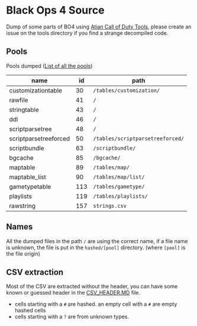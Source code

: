 # Black Ops 4 Source

Dump of some parts of BO4 using [Atian Call of Duty Tools](https://github.com/ate47/atian-cod-tools), please create an issue on the tools directory if you find a strange decompiled code.

## Pools

Pools dumped ([List of all the pools](https://github.com/ate47/t8-atian-menu/blob/master/docs/notes/xassetpools.csv))

| name                  | id  |        path                      |
|-----------------------|-----|----------------------------------|
| customizationtable    | 30  | `/tables/customization/`         |
| rawfile               | 41  | `/`                              |
| stringtable           | 43  | `/`                              |
| ddl                   | 46  | `/`                              |
| scriptparsetree       | 48  | `/`                              |
| scriptparsetreeforced | 50  | `/tables/scriptparsetreeforced/` |
| scriptbundle          | 63  | `/scriptbundle/`                 |
| bgcache               | 85  | `/bgcache/`                      |
| maptable              | 89  | `/tables/map/`                   |
| maptable_list         | 90  | `/tables/map/list/`              |
| gametypetable         | 113 | `/tables/gametype/`              |
| playlists             | 119 | `/tables/playlists/`             |
| rawstring             | 157 | `strings.csv`                    |

## Names

All the dumped files in the path `/` are using the correct name, if a file name is unknown, the file is put in the `hashed/[pool]` directory. (where `[pool]` is the file origin)

## CSV extraction

Most of the CSV are extracted without the header, you can have some known or guessed header in the [CSV_HEADER.MD](CSV_HEADER.MD) file.

- cells starting with a `#` are hashed. an empty cell with a `#` are empty hashed cells
- cells starting with a `?` are from unknown types.
